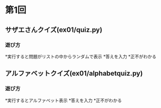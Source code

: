 # 第1回
## サザエさんクイズ(ex01/quiz.py)
### 遊び方
*実行すると問題がリストの中からランダムで表示
*答えを入力
*正不がわかる

## アルファベットクイズ(ex01/alphabetquiz.py)
### 遊び方
*実行するとアルファベット表示
*答えを入力
*正不がわかる